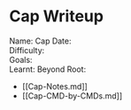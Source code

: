 # Cap Writeup

Name: Cap
Date:  
Difficulty:  
Goals:  
Learnt:
Beyond Root:

- [[Cap-Notes.md]]
- [[Cap-CMD-by-CMDs.md]]





